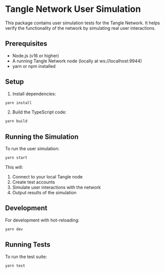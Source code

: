 # Tangle Network User Simulation

This package contains user simulation tests for the Tangle Network. It helps verify the functionality of the network by simulating real user interactions.

## Prerequisites

- Node.js (v16 or higher)
- A running Tangle Network node (locally at ws://localhost:9944)
- yarn or npm installed

## Setup

1. Install dependencies:
```bash
yarn install
```

2. Build the TypeScript code:
```bash
yarn build
```

## Running the Simulation

To run the user simulation:

```bash
yarn start
```

This will:
1. Connect to your local Tangle node
2. Create test accounts
3. Simulate user interactions with the network
4. Output results of the simulation

## Development

For development with hot-reloading:
```bash
yarn dev
```

## Running Tests

To run the test suite:
```bash
yarn test
```
